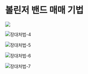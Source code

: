# 볼린저 밴드 매매 기법



![](J:\장대처법-3.png)

![장대처법-4](J:\장대처법-4.png)

![장대처법-5](J:\장대처법-5.png)

![장대처법-6](J:\장대처법-6.png)

![장대처법-7](J:\장대처법-7.png)